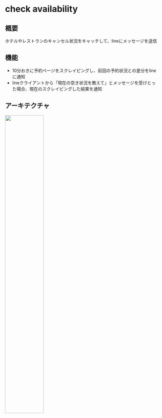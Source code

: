 # check availability

## 概要
ホテルやレストランのキャンセル状況をキャッチして、lineにメッセージを送信


## 機能
- 10分おきに予約ページをスクレイピングし、前回の予約状況との差分をlineに通知
- lineクライアントから「現在の空き状況を教えて」とメッセージを受けとった場合、現在のスクレイピングした結果を通知


## アーキテクチャ
<img src="https://github.com/user-attachments/assets/218e1dca-f7b4-4bfc-ae68-68a492cc03a0" width="50%">
